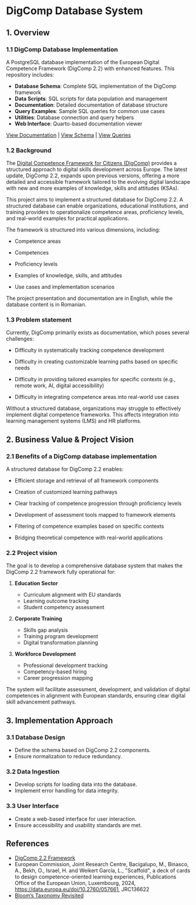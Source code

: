 # DigComp Database System

## 1. Overview

### 1.1 DigComp Database Implementation

A PostgreSQL database implementation of the European Digital Competence Framework (DigComp 2.2) with enhanced features. This repository includes:

- **Database Schema**: Complete SQL implementation of the DigComp framework
- **Data Scripts**: SQL scripts for data population and management
- **Documentation**: Detailed documentation of database structure
- **Query Examples**: Sample SQL queries for common use cases
- **Utilities**: Database connection and query helpers
- **Web Interface**: Quarto-based documentation viewer

[View Documentation](docs/database_structure.md) | [View Schema](src/schema.sql) | [View Queries](src/queries.md)

### 1.2 Background

The [Digital Competence Framework for Citizens (DigComp)](https://publications.jrc.ec.europa.eu/repository/handle/JRC128415) provides a structured approach to digital skills development across Europe. The latest update, DigComp 2.2, expands upon previous versions, offering a more detailed and accessible framework tailored to the evolving digital landscape with new and more examples of knowledge, skills and attitudes (KSAs).

This project aims to implement a structured database for DigComp 2.2. A structured database can enable organizations, educational institutions, and training providers to operationalize competence areas, proficiency levels, and real-world examples for practical applications.

The framework is structured into various dimensions, including:

-   Competence areas

-   Competences

-   Proficiency levels

-   Examples of knowledge, skills, and attitudes

-   Use cases and implementation scenarios

The project presentation and documentation are in English, while the database content is in Romanian.

### 1.3 Problem statement

Currently, DigComp primarily exists as documentation, which poses several challenges:

- Difficulty in systematically tracking competence development

- Difficulty in creating customizable learning paths based on specific needs

- Difficulty in providing tailored examples for specific contexts (e.g., remote work, AI, digital accessibility)

- Difficulty in integrating competence areas into real-world use cases

Without a structured database, organizations may struggle to effectively implement digital competence frameworks. This affects integration into learning management systems (LMS) and HR platforms.

## 2. Business Value & Project Vision

### 2.1 Benefits of a DigComp database implementation

A structured database for DigComp 2.2 enables:

- Efficient storage and retrieval of all framework components

- Creation of customized learning pathways

- Clear tracking of competence progression through proficiency levels

- Development of assessment tools mapped to framework elements

- Filtering of competence examples based on specific contexts

- Bridging theoretical competence with real-world applications

### 2.2 Project vision

The goal is to develop a comprehensive database system that makes the DigComp 2.2 framework fully operational for:

1. **Education Sector**
   - Curriculum alignment with EU standards
   - Learning outcome tracking
   - Student competency assessment

2. **Corporate Training**
   - Skills gap analysis
   - Training program development
   - Digital transformation planning

3. **Workforce Development**
   - Professional development tracking
   - Competency-based hiring
   - Career progression mapping

The system will facilitate assessment, development, and validation of digital competences in alignment with European standards, ensuring clear digital skill advancement pathways.

## 3. Implementation Approach

### 3.1 Database Design
- Define the schema based on DigComp 2.2 components.
- Ensure normalization to reduce redundancy.

### 3.2 Data Ingestion
- Develop scripts for loading data into the database.
- Implement error handling for data integrity.

### 3.3 User Interface
- Create a web-based interface for user interaction.
- Ensure accessibility and usability standards are met.

## References

- [DigComp 2.2 Framework](https://publications.jrc.ec.europa.eu/repository/handle/JRC128415)
- European Commission, Joint Research Centre, Bacigalupo, M., Binasco, A., Bekh, O., Israel, H. and Weikert García, L., "Scaffold", a deck of cards to design competence-oriented learning experiences, Publications Office of the European Union, Luxembourg, 2024, https://data.europa.eu/doi/10.2760/057661, JRC136622
- [Bloom’s Taxonomy Revisited](https://ecampus.oregonstate.edu/faculty/artificial-intelligence-tools/blooms-taxonomy-revisited/)

